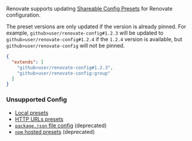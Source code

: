 Renovate supports updating [Shareable Config Presets](../../../config-presets.md) for Renovate configuration.

The preset versions are only updated if the version is already pinned.
For example, `github>user/renovate-config#1.2.3` will be updated to `github>user/renovate-config#1.2.4` if the `1.2.4` version is available, but `github>user/renovate-config` will not be pinned.

```json
{
  "extends": [
    "github>user/renovate-config#1.2.3",
    "github>user/renovate-config:group"
  ]
}
```

### Unsupported Config

- [Local presets](../../../config-presets.md#local-presets)
- [HTTP URLs presets](../../../config-presets.md#fetching-presets-from-an-http-server)
- [`package.json` file config](../../../configuration-options.md) (deprecated)
- [`npm` hosted presets](../../../config-presets.md#npm-hosted-presets) (deprecated)
